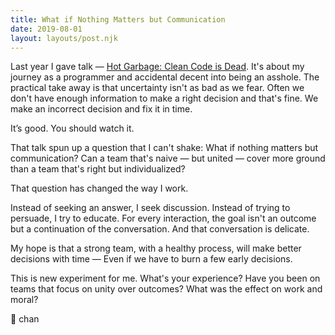 ```yaml
---
title: What if Nothing Matters but Communication
date: 2019-08-01
layout: layouts/post.njk
---
```


Last year I gave talk — [Hot Garbage: Clean Code is Dead](https://www.youtube.com/watch?v=-NP_upexPFg).
It's about my journey as a programmer and accidental decent into being an asshole.
The practical take away is that uncertainty isn't as bad as we fear.
Often we don't have enough information to make a right decision and that's fine.
We make an incorrect decision and fix it in time.

It’s good. You should watch it.

That talk spun up a question that I can't shake:
What if nothing matters but communication?
Can a team that's naive — but united — cover more ground than a team that's right but individualized?

That question has changed the way I work.

Instead of seeking an answer, I seek discussion.
Instead of trying to persuade, I try to educate.
For every interaction, the goal isn't an outcome but a continuation of the conversation.
And that conversation is delicate.

My hope is that a strong team, with a healthy process, will make better decisions with time —
Even if we have to burn a few early decisions.

This is new experiment for me.
What's your experience?
Have you been on teams that focus on unity over outcomes?
What was the effect on work and moral?

🤔 chan

